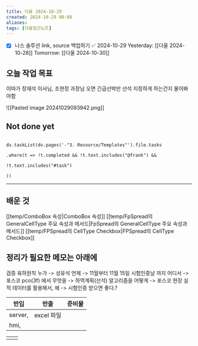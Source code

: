 ```yaml
---
title: 다울 2024-10-29
created: 2024-10-29 08:09
aliases: 
tags: [다울일간노트]
---
```

- [x] 나스 솔루션 link, source 백업하기 ✅ 2024-10-29
Yesterday: [[다울 2024-10-28]]
Tomorrow: [[다울 2024-10-30]]



## 오늘 작업 목표

이따가 장재석 이사님, 조현정 과장님 오면 긴급선박만 선석 지정하게 하는건지 물어봐야함

![[Pasted image 20241029093942.png]]


## Not done yet

```dataviewjs

dv.taskList(dv.pages('-"3. Resource/Templates"').file.tasks

.where(t => !t.completed && !t.text.includes("@frank") &&

!t.text.includes("#task")

))

```

---

## 배운 것


[[temp/ComboBox 속성|ComboBox 속성]]
[[temp/FpSpread의 GeneralCellType 주요 속성과 메서드|FpSpread의 GeneralCellType 주요 속성과 메서드]]
[[temp/FPSpread의 CellType Checkbox|FPSpread의 CellType Checkbox]]

## 정리가 필요한 메모는 아래에


검증 육하원칙
누가 -> 성유석
언제 -> 11월부터 11월 15일 시험인증날 까지
어디서 -> 포스코 pco(3f) 에서
무엇을 -> 하역계획(선석) 알고리즘을
어떻게 -> 포스코 현장 실적 데이터를 활용해서,
왜 -> 시험인증 받으면 좋다.?

| 반입      | 반출       | 준비물 |
| ------- | -------- | --- |
| server, | excel 파일 |     |
| hmi,    |          |     |



|     |     |
| --- | --- |
|     |     |


